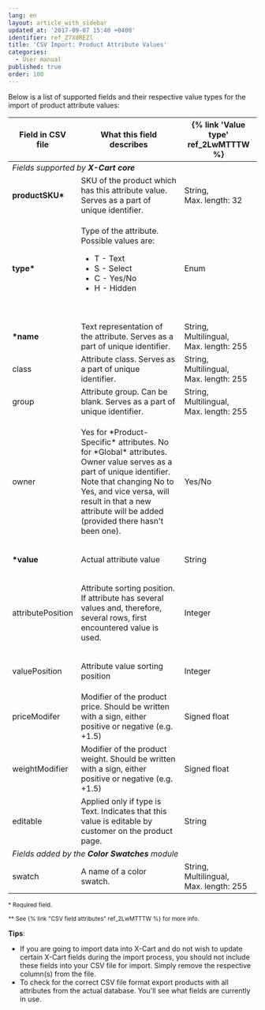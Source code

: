 ```yaml
---
lang: en
layout: article_with_sidebar
updated_at: '2017-09-07 15:40 +0400'
identifier: ref_Z7XdREZl
title: 'CSV Import: Product Attribute Values'
categories:
  - User manual
published: true
order: 100
---
```


Below is a list of supported fields and their respective value types for the import of product attribute values:

<table class="ui celled padded compact small table">
  <thead>
    <tr>
      <th class="confluenceTh">Field in CSV file</th>
      <th colspan="1" class="confluenceTh">What this field describes</th>
      <th colspan="1" class="confluenceTh" markdown="1">{% link 'Value type' ref_2LwMTTTW %}</th>
    </tr>
  </thead>
  <tbody>
    <tr>
      <td colspan="3" class="confluenceTd"><em> Fields supported by <strong>X-Cart core</strong></em>
      </td>
    </tr>
    <tr>
      <td colspan="1" class="confluenceTd"><strong>productSKU*</strong>
      </td>
      <td colspan="1" class="confluenceTd">SKU of the product which has this attribute value. Serves as a part of unique identifier.</td>
      <td colspan="1" class="confluenceTd">
        <p>String,
          <br>Max. length: 32&nbsp;</p>
      </td>
    </tr>
    <tr>
      <td class="confluenceTd"><strong>type*</strong>
      </td>
      <td class="confluenceTd">
        <p>Type of the attribute. Possible values are:</p>
        <ul>
          <li>T - Text</li>
          <li>S - Select</li>
          <li>C - Yes/No</li>
          <li>H - Hidden</li>
        </ul>
        <p>&nbsp;</p>
      </td>
      <td class="confluenceTd">Enum</td>
    </tr>
    <tr>
      <td colspan="1" class="confluenceTd"><strong>*name</strong>
      </td>
      <td colspan="1" class="confluenceTd">Text representation of the attribute. Serves as a part of unique identifier.</td>
      <td colspan="1" class="confluenceTd">String,
        <br>Multilingual,
        <br>Max. length: 255</td>
    </tr>
    <tr>
      <td colspan="1" class="confluenceTd">class</td>
      <td colspan="1" class="confluenceTd">Attribute class. Serves as a part of unique identifier.</td>
      <td colspan="1" class="confluenceTd">String,
        <br>Multilingual,
        <br>Max. length: 255</td>
    </tr>
    <tr>
      <td colspan="1" class="confluenceTd">group</td>
      <td colspan="1" class="confluenceTd">Attribute group. Can be blank. Serves as a part of unique identifier.</td>
      <td colspan="1" class="confluenceTd">String,
        <br>Multilingual,
        <br>Max. length: 255&nbsp;</td>
    </tr>
    <tr>
      <td colspan="1" class="confluenceTd">owner</td>
      <td colspan="1" class="confluenceTd">
        <p>Yes for *Product-Specific* attributes. No for *Global* attributes.<br />Owner value serves as a part of unique identifier. Note that changing No to Yes, and vice versa, will result in that a new attribute will be added (provided there hasn't been one).</p>
      </td>
      <td colspan="1" class="confluenceTd">Yes/No</td>
    </tr>
    <tr>
      <td colspan="1" class="confluenceTd"><strong>*value</strong>
      </td>
      <td colspan="1" class="confluenceTd">
        <p>Actual attribute value</p>
      </td>
      <td colspan="1" class="confluenceTd">String</td>
  </tr>
    <tr>
      <td colspan="1" class="confluenceTd">attributePosition
      </td>
      <td colspan="1" class="confluenceTd">
        <p>Attribute sorting position. If attribute has several values and, therefore, several rows, first encountered value is used.</p>
      </td>
      <td colspan="1" class="confluenceTd">Integer</td>
    </tr>
    <tr>
      <td colspan="1" class="confluenceTd">valuePosition
      </td>
      <td colspan="1" class="confluenceTd">
        <p>Attribute value sorting position</p>
      </td>
      <td colspan="1" class="confluenceTd">Integer</td>
    </tr>
    <tr>
      <td colspan="1" class="confluenceTd">priceModifer</td>
      <td colspan="1" class="confluenceTd">Modifier of the product price. Should be written with a sign, either positive or negative (e.g. +1.5)</td>
      <td colspan="1" class="confluenceTd">Signed float</td>
    </tr>
    <tr>
      <td colspan="1" class="confluenceTd">weightModifier</td>
      <td colspan="1" class="confluenceTd">Modifier of the product weight. Should be written with a sign, either positive or negative (e.g. +1.5)</td>
      <td colspan="1" class="confluenceTd">Signed float</td>
    </tr>
    <tr>
      <td colspan="1" class="confluenceTd">editable</td>
      <td colspan="1" class="confluenceTd">Applied only if type is Text. Indicates that this value is editable by customer on the product page.</td>
      <td colspan="1" class="confluenceTd">String</td>
    </tr>
  <tr>
      <td colspan="3" class="confluenceTd"><em> Fields added by the <strong>Color Swatches</strong> module</em>
      </td>
    </tr>
  <tr>
      <td colspan="1" class="confluenceTd">swatch
      </td>
      <td colspan="1" class="confluenceTd">A name of a color swatch.</td>
      <td colspan="1" class="confluenceTd">String,
        <br>Multilingual,
        <br>Max. length: 255</td>
    </tr>
  </tbody>
</table>

<sub>* Required field.</sub>

<sub markdown="1">** See {% link "CSV field attributes" ref_2LwMTTTW %} for more info.</sub>

**Tips**:

*   If you are going to import data into X-Cart and do not wish to update certain X-Cart fields during the import process, you should not include these fields into your CSV file for import. Simply remove the respective column(s) from the file.
*   To check for the correct CSV file format export products with all attributes from the actual database. You'll see what fields are currently in use.
